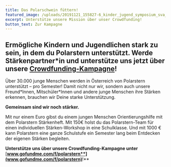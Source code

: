 ```yaml
---
title: Das Polarschwein füttern!
featured_image: /uploads/20191121_155827-6_kinder_jugend_symposium_sva_web_3139.jpg
excerpt: Unterstütze unsere Mission über unser Crowdfunding!
button_text: Zur Kampagne
---
```

## Ermögliche Kindern und Jugendlichen stark zu sein, in dem du Polarstern unterstützt. Werde Stärkenpartner*in und unterstütze uns jetzt über unsere [Crowdfunding-Kampagne](gf.me/u/xcgbwi)!

Über 30.000 junge Menschen werden in Österreich von Polarstern unterstützt – pro Semester! Damit nicht nur wir, sondern auch unsere Freund\*Innen, Mitschüler\*Innen und andere junge Menschen ihre Stärken erkennen, brauchen wir Deine starke Unterstützung. 

**Gemeinsam sind wir noch stärker.** 

Mit nur einem Euro gibst du einem jungen Menschen Orientierungshilfe mit dem Polarstern Stärkenheft. Mit 150€ holst du das Polarstern-Team für einen individuellen Stärken-Workshop in eine Schulklasse. Und mit 1000 € kann Polarstern eine ganze Schulstufe ein Semester lang beim Entdecken der eigenen Stärken begleiten.

**Unterstütze uns über unsere Crowdfunding-Kampagne unter** [**www.gofundme.com/f/polarstern**](www.gofundme.com/f/polarstern)**!**
